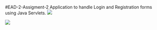 #EAD-2-Assigment-2
 Application to handle Login and Registration forms using Java Servlets.
![](screenshot.png)

![](screenshot2.png)
